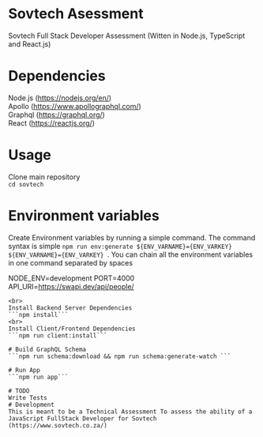 # Sovtech Asessment
Sovtech Full Stack Developer Assessment (Witten in Node.js, TypeScript and React.js)
# Dependencies
Node.js (https://nodejs.org/en/)<br />
Apollo (https://www.apollographql.com/)<br />
Graphql (https://graphql.org/) <br />
React (https://reactjs.org/)
# Usage
Clone main repository <br />
```cd sovtech```
# Environment variables
Create Environment variables by running a simple command. The command syntax is simple ```npm run env:generate ${ENV_VARNAME}={ENV_VARKEY} ${ENV_VARNAME}={ENV_VARKEY} ```. You can chain all the environment variables in one command separated by spaces

NODE_ENV=development
PORT=4000
API_URI=https://swapi.dev/api/people/
```
<br>
Install Backend Server Dependencies
```npm install```
<br>
Install Client/Frontend Dependencies
```npm run client:install```

# Build GraphQL Schema
```npm run schema:download && npm run schema:generate-watch ```

# Run App
```npm run app```

# TODO
Write Tests
# Development
This is meant to be a Technical Assessment To assess the ability of a JavaScript FullStack Developer for Sovtech (https://www.sovtech.co.za/)







